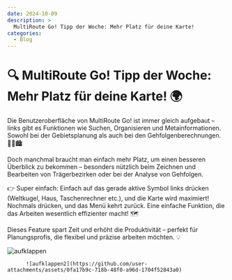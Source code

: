 ```yaml
---
date: 2024-10-09
description: >
  MultiRoute Go! Tipp der Woche: Mehr Platz für deine Karte! 
categories:
  - Blog
---
```


# 🔍 MultiRoute Go! Tipp der Woche: Mehr Platz für deine Karte! 🌍

Die Benutzeroberfläche von MultiRoute Go! ist immer gleich aufgebaut – links gibt es Funktionen wie Suchen, Organisieren und Metainformationen. Sowohl bei der Gebietsplanung als auch bei den Gehfolgenberechnungen. 🚶‍♂️🏙️

Doch manchmal braucht man einfach mehr Platz, um einen besseren Überblick zu bekommen – besonders nützlich beim Zeichnen und Bearbeiten von Trägerbezirken oder bei der Analyse von Gehfolgen. 

<!-- more -->
👉 Super einfach: Einfach auf das gerade aktive Symbol links drücken (Weltkugel, Haus, Taschenrechner etc.), und die Karte wird maximiert! Nochmals drücken, und das Menü kehrt zurück. Eine einfache Funktion, die das Arbeiten wesentlich effizienter macht! 🗺️

Dieses Feature spart Zeit und erhöht die Produktivität – perfekt für Planungsprofis, die flexibel und präzise arbeiten möchten. 💡


![aufklappen](https://github.com/user-attachments/assets/3bd3f99e-65a7-4252-8952-ff0a43af5cb0)


      
          ![aufklappen2](https://github.com/user-attachments/assets/0fa17b9c-718b-48f0-a96d-1704f52843a0)

    

        
    


          
    

  
          

  
        

    
